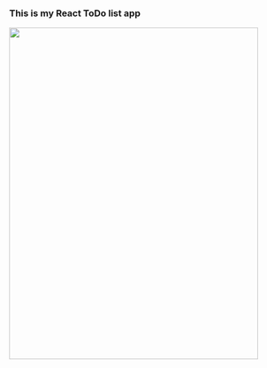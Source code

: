 ### This is my React ToDo list app
<img src="https://github.com/da-nn-yy/DanyReactToDo/assets/127424822/6df481d3-b92d-44ca-8e8d-d0bdd8ab07b6" height="600" width="450" align="center"/>

